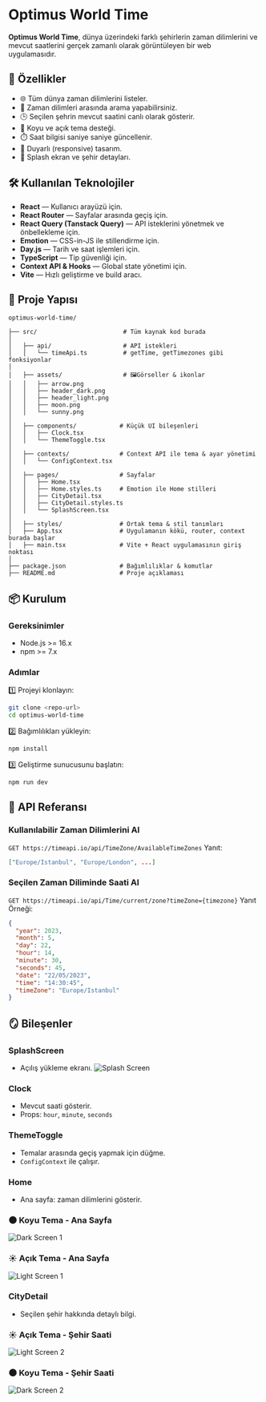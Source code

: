 # Optimus World Time

**Optimus World Time**, dünya üzerindeki farklı şehirlerin zaman dilimlerini ve mevcut saatlerini gerçek zamanlı olarak görüntüleyen bir web uygulamasıdır.

## 🚀 Özellikler

- 🌐 Tüm dünya zaman dilimlerini listeler.
- 🔎 Zaman dilimleri arasında arama yapabilirsiniz.
- 🕒 Seçilen şehrin mevcut saatini canlı olarak gösterir.
- 🎨 Koyu ve açık tema desteği.
- ⏱️ Saat bilgisi saniye saniye güncellenir.
- 📱 Duyarlı (responsive) tasarım.
- 🧭 Splash ekran ve şehir detayları.

## 🛠️ Kullanılan Teknolojiler

- **React** — Kullanıcı arayüzü için.
- **React Router** — Sayfalar arasında geçiş için.
- **React Query (Tanstack Query)** — API isteklerini yönetmek ve önbellekleme için.
- **Emotion** — CSS-in-JS ile stillendirme için.
- **Day.js** — Tarih ve saat işlemleri için.
- **TypeScript** — Tip güvenliği için.
- **Context API & Hooks** — Global state yönetimi için.
- **Vite** — Hızlı geliştirme ve build aracı.

## 📂 Proje Yapısı
``` 
optimus-world-time/

├── src/                        # Tüm kaynak kod burada
│
│   ├── api/                    # API istekleri
│   │   └── timeApi.ts          # getTime, getTimezones gibi fonksiyonlar
│
│   ├── assets/                 # 🖼Görseller & ikonlar
│   │   ├── arrow.png
│   │   ├── header_dark.png
│   │   ├── header_light.png
│   │   ├── moon.png
│   │   └── sunny.png
│
│   ├── components/            # Küçük UI bileşenleri
│   │   ├── Clock.tsx
│   │   └── ThemeToggle.tsx
│
│   ├── contexts/              # Context API ile tema & ayar yönetimi
│   │   └── ConfigContext.tsx
│
│   ├── pages/                 # Sayfalar
│   │   ├── Home.tsx
│   │   ├── Home.styles.ts     # Emotion ile Home stilleri
│   │   ├── CityDetail.tsx
│   │   ├── CityDetail.styles.ts
│   │   └── SplashScreen.tsx  
│
│   ├── styles/                # Ortak tema & stil tanımları 
│   ├── App.tsx                # Uygulamanın kökü, router, context burada başlar
│   ├── main.tsx               # Vite + React uygulamasının giriş noktası
│
├── package.json               # Bağımlılıklar & komutlar
├── README.md                  # Proje açıklaması

``` 

## 📦 Kurulum

### Gereksinimler
- Node.js >= 16.x
- npm >= 7.x

### Adımlar
1️⃣ Projeyi klonlayın:
```bash
git clone <repo-url>
cd optimus-world-time
```

2️⃣ Bağımlılıkları yükleyin:
```bash
npm install
```

3️⃣ Geliştirme sunucusunu başlatın:
```bash
npm run dev
```

## 🧰 API Referansı

### Kullanılabilir Zaman Dilimlerini Al
`GET https://timeapi.io/api/TimeZone/AvailableTimeZones`
Yanıt:  
```json
["Europe/Istanbul", "Europe/London", ...]
```

### Seçilen Zaman Diliminde Saati Al
`GET https://timeapi.io/api/Time/current/zone?timeZone={timezone}`
Yanıt Örneği:  
```json
{
  "year": 2023,
  "month": 5,
  "day": 22,
  "hour": 14,
  "minute": 30,
  "seconds": 45,
  "date": "22/05/2023",
  "time": "14:30:45",
  "timeZone": "Europe/Istanbul"
}
```

## 🪞 Bileşenler

### SplashScreen
- Açılış yükleme ekranı.
![Splash Screen ](src\assets\splashScreen.png)

### Clock
- Mevcut saati gösterir.
- Props: `hour`, `minute`, `seconds`

### ThemeToggle
- Temalar arasında geçiş yapmak için düğme.
- `ConfigContext` ile çalışır.

### Home
- Ana sayfa: zaman dilimlerini gösterir.
### 🌑 Koyu Tema - Ana Sayfa
![Dark Screen 1](./src/assets/darkScreen1.png)

### ☀️ Açık Tema - Ana Sayfa
![Light Screen 1](./src/assets/lightScreen1.png)

### CityDetail
- Seçilen şehir hakkında detaylı bilgi.
### ☀️ Açık Tema - Şehir Saati
![Light Screen 2](./src/assets/lightScreen2.png)

### 🌑 Koyu Tema - Şehir Saati
![Dark Screen 2](./src/assets/darkScreen2.png)





